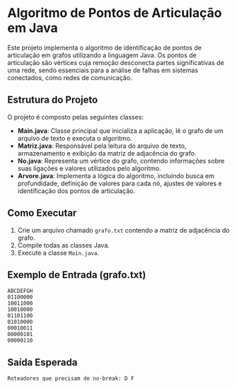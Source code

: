 # Algoritmo de Pontos de Articulação em Java

Este projeto implementa o algoritmo de identificação de pontos de articulação em grafos utilizando a linguagem Java. Os pontos de articulação são vértices cuja remoção desconecta partes significativas de uma rede, sendo essenciais para a análise de falhas em sistemas conectados, como redes de comunicação.

## Estrutura do Projeto

O projeto é composto pelas seguintes classes:

- **Main.java**: Classe principal que inicializa a aplicação, lê o grafo de um arquivo de texto e executa o algoritmo.
- **Matriz.java**: Responsável pela leitura do arquivo de texto, armazenamento e exibição da matriz de adjacência do grafo.
- **No.java**: Representa um vértice do grafo, contendo informações sobre suas ligações e valores utilizados pelo algoritmo.
- **Arvore.java**: Implementa a lógica do algoritmo, incluindo busca em profundidade, definição de valores para cada nó, ajustes de valores e identificação dos pontos de articulação.

## Como Executar

1. Crie um arquivo chamado `grafo.txt` contendo a matriz de adjacência do grafo.
2. Compile todas as classes Java.
3. Execute a classe `Main.java`.

## Exemplo de Entrada (grafo.txt)
```
ABCDEFGH
01100000
10011000
10010000
01101100
01010000
00010011
00000101
00000110
```

## Saída Esperada
```
Roteadores que precisam de no-break: D F
```
